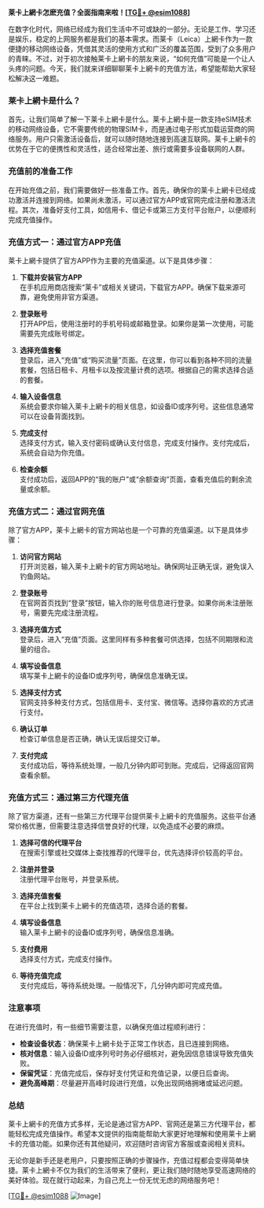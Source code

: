 **莱卡上網卡怎麽充值？全面指南来啦！[[TG💪+ @esim1088](https://t.me/s/esim1088)]**

在数字化时代，网络已经成为我们生活中不可或缺的一部分。无论是工作、学习还是娱乐，稳定的上网服务都是我们的基本需求。而莱卡（Leica）上網卡作为一款便捷的移动网络设备，凭借其灵活的使用方式和广泛的覆盖范围，受到了众多用户的青睐。不过，对于初次接触莱卡上網卡的朋友来说，“如何充值”可能是一个让人头疼的问题。今天，我们就来详细聊聊莱卡上網卡的充值方法，希望能帮助大家轻松解决这一难题。

### 莱卡上網卡是什么？

首先，让我们简单了解一下莱卡上網卡是什么。莱卡上網卡是一款支持eSIM技术的移动网络设备，它不需要传统的物理SIM卡，而是通过电子形式加载运营商的网络服务。用户只需激活设备后，就可以随时随地连接到高速互联网。莱卡上網卡的优势在于它的便携性和灵活性，适合经常出差、旅行或需要多设备联网的人群。

### 充值前的准备工作

在开始充值之前，我们需要做好一些准备工作。首先，确保你的莱卡上網卡已经成功激活并连接到网络。如果尚未激活，可以通过官方APP或官网完成注册和激活流程。其次，准备好支付工具，如信用卡、借记卡或第三方支付平台账户，以便顺利完成充值操作。

### 充值方式一：通过官方APP充值

莱卡上網卡提供了官方APP作为主要的充值渠道。以下是具体步骤：

1. **下载并安装官方APP**  
   在手机应用商店搜索“莱卡”或相关关键词，下载官方APP。确保下载来源可靠，避免使用非官方渠道。

2. **登录账号**  
   打开APP后，使用注册时的手机号码或邮箱登录。如果你是第一次使用，可能需要先完成账号绑定。

3. **选择充值套餐**  
   登录后，进入“充值”或“购买流量”页面。在这里，你可以看到各种不同的流量套餐，包括日租卡、月租卡以及按流量计费的选项。根据自己的需求选择合适的套餐。

4. **输入设备信息**  
   系统会要求你输入莱卡上網卡的相关信息，如设备ID或序列号。这些信息通常可以在设备背面找到。

5. **完成支付**  
   选择支付方式，输入支付密码或确认支付信息，完成支付操作。支付完成后，系统会自动为你充值。

6. **检查余额**  
   支付成功后，返回APP的“我的账户”或“余额查询”页面，查看充值后的剩余流量或余额。

### 充值方式二：通过官网充值

除了官方APP，莱卡上網卡的官方网站也是一个可靠的充值渠道。以下是具体步骤：

1. **访问官方网站**  
   打开浏览器，输入莱卡上網卡的官方网站地址。确保网址正确无误，避免误入钓鱼网站。

2. **登录账号**  
   在官网首页找到“登录”按钮，输入你的账号信息进行登录。如果你尚未注册账号，需要先完成注册流程。

3. **选择充值方式**  
   登录后，进入“充值”页面。这里同样有多种套餐可供选择，包括不同期限和流量的组合。

4. **填写设备信息**  
   填写莱卡上網卡的设备ID或序列号，确保信息准确无误。

5. **选择支付方式**  
   官网支持多种支付方式，包括信用卡、支付宝、微信等。选择你喜欢的方式进行支付。

6. **确认订单**  
   检查订单信息是否正确，确认无误后提交订单。

7. **支付完成**  
   支付成功后，等待系统处理，一般几分钟内即可到账。完成后，记得返回官网查看余额。

### 充值方式三：通过第三方代理充值

除了官方渠道，还有一些第三方代理平台提供莱卡上網卡的充值服务。这些平台通常价格优惠，但需要注意选择信誉良好的代理，以免造成不必要的麻烦。

1. **选择可信的代理平台**  
   在搜索引擎或社交媒体上查找推荐的代理平台，优先选择评价较高的平台。

2. **注册并登录**  
   注册代理平台账号，并登录系统。

3. **选择充值套餐**  
   在平台上找到莱卡上網卡的充值选项，选择合适的套餐。

4. **填写设备信息**  
   输入莱卡上網卡的设备ID或序列号，确保信息准确。

5. **支付费用**  
   选择支付方式，完成支付操作。

6. **等待充值完成**  
   支付完成后，等待系统处理。一般情况下，几分钟内即可完成充值。

### 注意事项

在进行充值时，有一些细节需要注意，以确保充值过程顺利进行：

- **检查设备状态**：确保莱卡上網卡处于正常工作状态，且已连接到网络。
- **核对信息**：输入设备ID或序列号时务必仔细核对，避免因信息错误导致充值失败。
- **保留凭证**：充值完成后，保存好支付凭证和充值记录，以便日后查询。
- **避免高峰期**：尽量避开高峰时段进行充值，以免出现网络拥堵或延迟问题。

### 总结

莱卡上網卡的充值方式多样，无论是通过官方APP、官网还是第三方代理平台，都能轻松完成充值操作。希望本文提供的指南能帮助大家更好地理解和使用莱卡上網卡的充值功能。如果你还有其他疑问，欢迎随时咨询官方客服或查阅相关资料。

无论你是新手还是老用户，只要按照正确的步骤操作，充值过程都会变得简单快捷。莱卡上網卡不仅为我们的生活带来了便利，更让我们随时随地享受高速网络的美好体验。现在就行动起来，为自己充上一份无忧无虑的网络服务吧！

[[TG💪+ @esim1088](https://t.me/s/esim1088) ![Image](https://i.postimg.cc/4NQfJmqS/Snipaste-2025-05-13-00-14-12.png)]